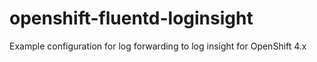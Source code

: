 # openshift-fluentd-loginsight
Example configuration for log forwarding to log insight for OpenShift 4.x
